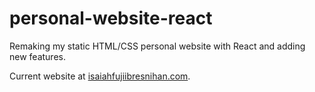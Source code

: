 # personal-website-react

Remaking my static HTML/CSS personal website with React and adding new features.  

Current website at [isaiahfujiibresnihan.com](https://www.isaiahfujiibresnihan.com).